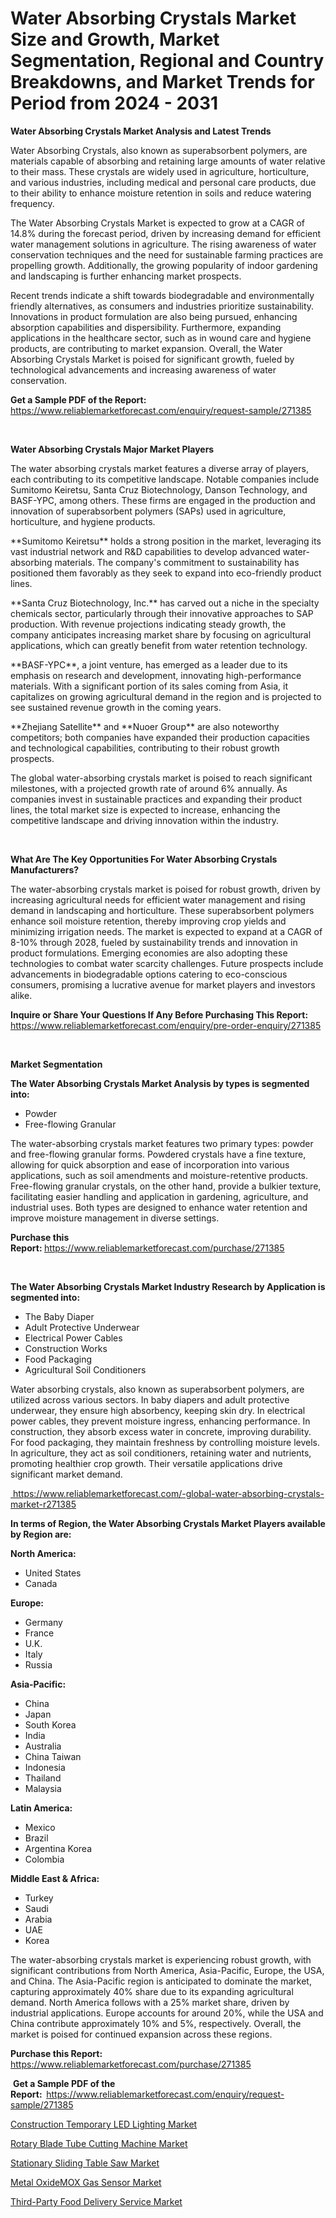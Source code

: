 <p><h1>Water Absorbing Crystals Market Size and Growth, Market Segmentation, Regional and Country Breakdowns, and Market Trends for Period from 2024 -  2031</h1></p><p><strong>Water Absorbing Crystals Market Analysis and Latest Trends</strong></p>
<p><p>Water Absorbing Crystals, also known as superabsorbent polymers, are materials capable of absorbing and retaining large amounts of water relative to their mass. These crystals are widely used in agriculture, horticulture, and various industries, including medical and personal care products, due to their ability to enhance moisture retention in soils and reduce watering frequency.</p><p>The Water Absorbing Crystals Market is expected to grow at a CAGR of 14.8% during the forecast period, driven by increasing demand for efficient water management solutions in agriculture. The rising awareness of water conservation techniques and the need for sustainable farming practices are propelling growth. Additionally, the growing popularity of indoor gardening and landscaping is further enhancing market prospects.</p><p>Recent trends indicate a shift towards biodegradable and environmentally friendly alternatives, as consumers and industries prioritize sustainability. Innovations in product formulation are also being pursued, enhancing absorption capabilities and dispersibility. Furthermore, expanding applications in the healthcare sector, such as in wound care and hygiene products, are contributing to market expansion. Overall, the Water Absorbing Crystals Market is poised for significant growth, fueled by technological advancements and increasing awareness of water conservation.</p></p>
<p><strong>Get a Sample PDF of the Report:&nbsp;</strong> <a href="https://www.reliablemarketforecast.com/enquiry/request-sample/271385?utm_campaign=1170&utm_medium=2&utm_source=Github&utm_content=ia&utm_term=30102024&utm_id=water-absorbing-crystals">https://www.reliablemarketforecast.com/enquiry/request-sample/271385</a></p>
<p>&nbsp;</p>
<p><strong>Water Absorbing Crystals Major Market Players</strong></p>
<p><p>The water absorbing crystals market features a diverse array of players, each contributing to its competitive landscape. Notable companies include Sumitomo Keiretsu, Santa Cruz Biotechnology, Danson Technology, and BASF-YPC, among others. These firms are engaged in the production and innovation of superabsorbent polymers (SAPs) used in agriculture, horticulture, and hygiene products.</p><p>**Sumitomo Keiretsu** holds a strong position in the market, leveraging its vast industrial network and R&D capabilities to develop advanced water-absorbing materials. The company's commitment to sustainability has positioned them favorably as they seek to expand into eco-friendly product lines.</p><p>**Santa Cruz Biotechnology, Inc.** has carved out a niche in the specialty chemicals sector, particularly through their innovative approaches to SAP production. With revenue projections indicating steady growth, the company anticipates increasing market share by focusing on agricultural applications, which can greatly benefit from water retention technology.</p><p>**BASF-YPC**, a joint venture, has emerged as a leader due to its emphasis on research and development, innovating high-performance materials. With a significant portion of its sales coming from Asia, it capitalizes on growing agricultural demand in the region and is projected to see sustained revenue growth in the coming years.</p><p>**Zhejiang Satellite** and **Nuoer Group** are also noteworthy competitors; both companies have expanded their production capacities and technological capabilities, contributing to their robust growth prospects.</p><p>The global water-absorbing crystals market is poised to reach significant milestones, with a projected growth rate of around 6% annually. As companies invest in sustainable practices and expanding their product lines, the total market size is expected to increase, enhancing the competitive landscape and driving innovation within the industry.</p></p>
<p>&nbsp;</p>
<p><strong>What Are The Key Opportunities For Water Absorbing Crystals Manufacturers?</strong></p>
<p><p>The water-absorbing crystals market is poised for robust growth, driven by increasing agricultural needs for efficient water management and rising demand in landscaping and horticulture. These superabsorbent polymers enhance soil moisture retention, thereby improving crop yields and minimizing irrigation needs. The market is expected to expand at a CAGR of 8-10% through 2028, fueled by sustainability trends and innovation in product formulations. Emerging economies are also adopting these technologies to combat water scarcity challenges. Future prospects include advancements in biodegradable options catering to eco-conscious consumers, promising a lucrative avenue for market players and investors alike.</p></p>
<p><strong>Inquire or Share Your Questions If Any Before Purchasing This Report:</strong> <a href="https://www.reliablemarketforecast.com/enquiry/pre-order-enquiry/271385?utm_campaign=1170&utm_medium=2&utm_source=Github&utm_content=ia&utm_term=30102024&utm_id=water-absorbing-crystals">https://www.reliablemarketforecast.com/enquiry/pre-order-enquiry/271385</a></p>
<p>&nbsp;</p>
<p><strong>Market Segmentation</strong></p>
<p><strong>The Water Absorbing Crystals Market Analysis by types is segmented into:</strong></p>
<p><ul><li>Powder</li><li>Free-flowing Granular</li></ul></p>
<p><p>The water-absorbing crystals market features two primary types: powder and free-flowing granular forms. Powdered crystals have a fine texture, allowing for quick absorption and ease of incorporation into various applications, such as soil amendments and moisture-retentive products. Free-flowing granular crystals, on the other hand, provide a bulkier texture, facilitating easier handling and application in gardening, agriculture, and industrial uses. Both types are designed to enhance water retention and improve moisture management in diverse settings.</p></p>
<p><strong>Purchase this Report:&nbsp;</strong><a href="https://www.reliablemarketforecast.com/purchase/271385?utm_campaign=1170&utm_medium=2&utm_source=Github&utm_content=ia&utm_term=30102024&utm_id=water-absorbing-crystals">https://www.reliablemarketforecast.com/purchase/271385</a></p>
<p>&nbsp;</p>
<p><strong>The Water Absorbing Crystals Market Industry Research by Application is segmented into:</strong></p>
<p><ul><li>The Baby Diaper</li><li>Adult Protective Underwear</li><li>Electrical Power Cables</li><li>Construction Works</li><li>Food Packaging</li><li>Agricultural Soil Conditioners</li></ul></p>
<p><p>Water absorbing crystals, also known as superabsorbent polymers, are utilized across various sectors. In baby diapers and adult protective underwear, they ensure high absorbency, keeping skin dry. In electrical power cables, they prevent moisture ingress, enhancing performance. In construction, they absorb excess water in concrete, improving durability. For food packaging, they maintain freshness by controlling moisture levels. In agriculture, they act as soil conditioners, retaining water and nutrients, promoting healthier crop growth. Their versatile applications drive significant market demand.</p></p>
<p><a href="https://www.reliablemarketforecast.com/-global-water-absorbing-crystals-market-r271385?utm_campaign=1170&utm_medium=2&utm_source=Github&utm_content=ia&utm_term=30102024&utm_id=water-absorbing-crystals">&nbsp;https://www.reliablemarketforecast.com/-global-water-absorbing-crystals-market-r271385</a></p>
<p><strong>In terms of Region, the Water Absorbing Crystals Market Players available by Region are:</strong></p>
<p>
    <p> <strong> North America: </strong>
        <ul>
            <li>United States</li>
            <li>Canada</li>
        </ul>
        </p> 
    <p> <strong> Europe: </strong>
        <ul>
            <li>Germany</li>
            <li>France</li>
            <li>U.K.</li>
            <li>Italy</li>
            <li>Russia</li>
        </ul>
        </p> 
    <p> <strong> Asia-Pacific: </strong>
        <ul>
            <li>China</li>
            <li>Japan</li>
            <li>South Korea</li>
            <li>India</li>
            <li>Australia</li>
            <li>China Taiwan</li>
            <li>Indonesia</li>
            <li>Thailand</li>
            <li>Malaysia</li>
        </ul>
        </p> 
    <p> <strong> Latin America: </strong>
        <ul>
            <li>Mexico</li>
            <li>Brazil</li>
            <li>Argentina Korea</li>
            <li>Colombia</li>
        </ul>
        </p> 
    <p> <strong> Middle East & Africa: </strong>
        <ul>
            <li>Turkey</li>
            <li>Saudi</li>
            <li>Arabia</li>
            <li>UAE</li>
            <li>Korea</li>
        </ul>
    </p>
    </p>
<p><p>The water-absorbing crystals market is experiencing robust growth, with significant contributions from North America, Asia-Pacific, Europe, the USA, and China. The Asia-Pacific region is anticipated to dominate the market, capturing approximately 40% share due to its expanding agricultural demand. North America follows with a 25% market share, driven by industrial applications. Europe accounts for around 20%, while the USA and China contribute approximately 10% and 5%, respectively. Overall, the market is poised for continued expansion across these regions.</p></p>
<p><strong>Purchase this Report: </strong><a href="https://www.reliablemarketforecast.com/purchase/271385?utm_campaign=1170&utm_medium=2&utm_source=Github&utm_content=ia&utm_term=30102024&utm_id=water-absorbing-crystals">https://www.reliablemarketforecast.com/purchase/271385</a></p>
<p>&nbsp;<strong>Get a Sample PDF of the Report:&nbsp;&nbsp;</strong><a href="https://www.reliablemarketforecast.com/enquiry/request-sample/271385?utm_campaign=1170&utm_medium=2&utm_source=Github&utm_content=ia&utm_term=30102024&utm_id=water-absorbing-crystals">https://www.reliablemarketforecast.com/enquiry/request-sample/271385</a></p>
<p><strong></strong></p>
<p><p><a href="https://www.linkedin.com/pulse/construction-temporary-led-lighting-market-trends-focusing-4z2je?utm_campaign=1170&utm_medium=2&utm_source=Github&utm_content=ia&utm_term=30102024&utm_id=water-absorbing-crystals">Construction Temporary LED Lighting Market</a></p><p><a href="https://issuu.com/reportprime-2/docs/rotary-blade-tube-cutting-machine-m_b49f71ea42b082?utm_campaign=1170&utm_medium=2&utm_source=Github&utm_content=ia&utm_term=30102024&utm_id=water-absorbing-crystals">Rotary Blade Tube Cutting Machine Market</a></p><p><a href="https://issuu.com/reportprime-2/docs/stationary-sliding-table-saw-market_b17f2bc5992ec3?utm_campaign=1170&utm_medium=2&utm_source=Github&utm_content=ia&utm_term=30102024&utm_id=water-absorbing-crystals">Stationary Sliding Table Saw Market</a></p><p><a href="https://www.linkedin.com/pulse/metal-oxidemox-gas-sensor-market-maturity-analysis-regional-ydr4e?utm_campaign=1170&utm_medium=2&utm_source=Github&utm_content=ia&utm_term=30102024&utm_id=water-absorbing-crystals">Metal OxideMOX Gas Sensor Market</a></p><p><a href="https://github.com/shanicesca7t/Market-Research-Report-List-1/blob/main/third-party-food-delivery-service-market.md?utm_campaign=1170&utm_medium=2&utm_source=Github&utm_content=ia&utm_term=30102024&utm_id=water-absorbing-crystals">Third-Party Food Delivery Service Market</a></p></p>